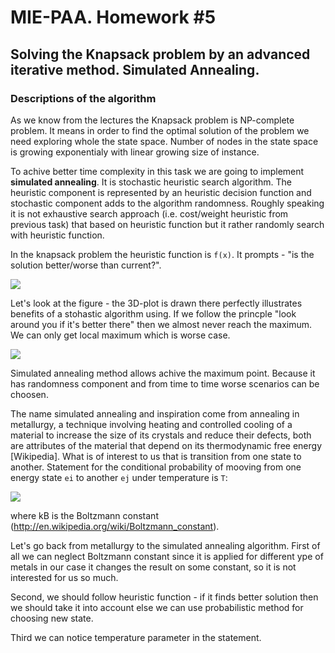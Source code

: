 # MIE-PAA. Homework #5

## Solving the Knapsack problem by an advanced iterative method. Simulated Annealing.

### Descriptions of the algorithm

As we know from the lectures the Knapsack problem is NP-complete problem. It means in order to find the optimal solution of the problem we need exploring whole the state space. Number of nodes in the state space is growing exponentialy with linear growing size of instance.

To achive better time complexity in this task we are going to implement **simulated annealing**. It is stochastic heuristic search algorithm. The heuristic component is represented by an heuristic decision function and stochastic component adds to the algorithm randomness. Roughly speaking it is not exhaustive search approach (i.e. cost/weight heuristic from previous task) that based on heuristic function but it rather randomly search with heuristic function.

In the knapsack problem the heuristic function is `f(x)`. It prompts - "is the solution better/worse than current?".

![](https://raw.github.com/platomik/mie-paa/master/3/KP-main-formula.jpg)

Let's look at the figure - the 3D-plot is drawn there perfectly illustrates benefits of a stohastic algorithm using. If we follow the princple "look around you if it's better there" then we almost never reach the maximum. We can only get local maximum which is worse case. 

![](https://raw.github.com/platomik/mie-paa/master/5/pic1.jpg)

Simulated annealing method allows achive the maximum point. Because it has randomness component and from time to time worse scenarios can be choosen.

The name simulated annealing and inspiration come from annealing in metallurgy, a technique involving heating and controlled cooling of a material to increase the size of its crystals and reduce their defects, both are attributes of the material that depend on its thermodynamic free energy [Wikipedia]. What is of interest to us that is transition from one state to another. Statement for the conditional probability of mooving from one energy state `ei` to another `ej` under temperature is `T`:

![](https://raw.github.com/platomik/mie-paa/master/5/pic2.png)

where kB is the Boltzmann constant (http://en.wikipedia.org/wiki/Boltzmann_constant).

Let's go back from metallurgy to the simulated annealing algorithm. First of all we can neglect Boltzmann constant since it is applied for different ype of metals in our case it changes the result on some constant, so it is not interested for us so much.

Second, we should follow heuristic function - if it finds better solution then we should take it into account else we can use probabilistic method for choosing new state.

Third we can notice temperature parameter in the statement.
